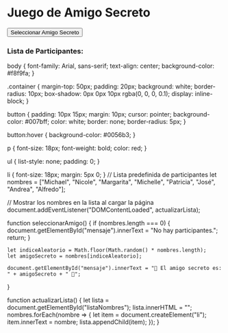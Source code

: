 <!DOCTYPE html>
<html lang="es">
<head>
    <meta charset="UTF-8">
    <meta name="viewport" content="width=device-width, initial-scale=1.0">
    <title>Amigo Secreto</title>
    <link rel="stylesheet" href="styles.css">
</head>
<body>
    <div class="container">
        <h1>Juego de Amigo Secreto</h1>
        <button onclick="seleccionarAmigo()">Seleccionar Amigo Secreto</button>
        <p id="mensaje"></p>
        <h3>Lista de Participantes:</h3>
        <ul id="listaNombres"></ul>
    </div>
    <script src="script.js"></script>
</body>
</html>
body {
    font-family: Arial, sans-serif;
    text-align: center;
    background-color: #f8f9fa;
}

.container {
    margin-top: 50px;
    padding: 20px;
    background: white;
    border-radius: 10px;
    box-shadow: 0px 0px 10px rgba(0, 0, 0, 0.1);
    display: inline-block;
}

button {
    padding: 10px 15px;
    margin: 10px;
    cursor: pointer;
    background-color: #007bff;
    color: white;
    border: none;
    border-radius: 5px;
}

button:hover {
    background-color: #0056b3;
}

p {
    font-size: 18px;
    font-weight: bold;
    color: red;
}

ul {
    list-style: none;
    padding: 0;
}

li {
    font-size: 18px;
    margin: 5px 0;
}
// Lista predefinida de participantes
let nombres = ["Michael", "Nicole", "Margarita", "Michelle", "Patricia", "José", "Andrea", "Alfredo"];

// Mostrar los nombres en la lista al cargar la página
document.addEventListener("DOMContentLoaded", actualizarLista);

function seleccionarAmigo() {
    if (nombres.length === 0) {
        document.getElementById("mensaje").innerText = "No hay participantes.";
        return;
    }
    
    let indiceAleatorio = Math.floor(Math.random() * nombres.length);
    let amigoSecreto = nombres[indiceAleatorio];

    document.getElementById("mensaje").innerText = "🎉 El amigo secreto es: " + amigoSecreto + " 🎉";
}

function actualizarLista() {
    let lista = document.getElementById("listaNombres");
    lista.innerHTML = "";
    nombres.forEach(nombre => {
        let item = document.createElement("li");
        item.innerText = nombre;
        lista.appendChild(item);
    });
}